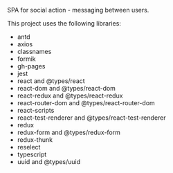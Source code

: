 SPA for social action - messaging between users.

This project uses the following libraries:

- antd
- axios
- classnames
- formik
- gh-pages
- jest
- react and @types/react
- react-dom and @types/react-dom
- react-redux and @types/react-redux
- react-router-dom and @types/react-router-dom
- react-scripts
- react-test-renderer and @types/react-test-renderer
- redux
- redux-form and @types/redux-form
- redux-thunk
- reselect
- typescript
- uuid and @types/uuid
